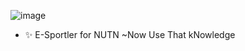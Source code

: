 ![image](https://github.com/GitDevLuca/GitDevLuca/assets/133748737/887a9bdd-7b05-407f-bfd1-72c6061a7d2f)




- ✨ E-Sportler for NUTN
                    ~Now Use That kNowledge

<!---
GitDevLuca/GitDevLuca is a ✨ special ✨ repository because its `README.md` (this file) appears on your GitHub profile.
You can click the Preview link to take a look at your changes.
--->

